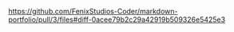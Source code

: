 https://github.com/FenixStudios-Coder/markdown-portfolio/pull/3/files#diff-0acee79b2c29a42919b509326e5425e3
